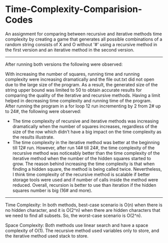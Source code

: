 # Time-Complexity-Comparision-Codes

An assignment for comparing between recursive and iterative methods time complexity by creating a game that generates all possible combinations of a random string consists of X and O without '#' using a recursive method in the first version and an iterative method in the second version. 

-----------------------------------------------------------------------------------------------------------------------------------------------

After running both versions the following were observed:

With increasing the number of squares, running time and running complexity were increasing dramatically and the file out.txt did not open due to the large size of the program. As a result, the generated size of the string upper bound was limited to 50 to obtain accurate results for comparing the quality of the iterative and recursive methods. Having a limit helped in decreasing time complexity and running time of the program.
After running the program in a for loop 12 run incrementing by 2 from 2# up to 24#, the following were observed:
- The time complexity of recursive and iterative methods was increasing dramatically when the number of squares increases, regardless of the size of the row which didn’t have a big impact on the time complexity as the results illustrate.
- The time complexity in the iterative method was better at the beginning till 12# run. However, after run 14# till 24#, the time complexity of the recursive method was noticeably better than the time complexity of the iterative method when the number of the hidden squares started to grow.
The reason behind increasing the time complexity is that when finding a hidden square, the method is being called twice. Nevertheless, I think time complexity of the recursive method is scalable if better storage tools were used and if number of calls inside the method were reduced. Overall, recursion is better to use than iteration if the hidden squares number is big (16# and more).

-----------------------------------------------------------------------------------------------------------------------------------------------

Time Complexity:
In both methods, best-case scenario is O(n) when there is no hidden character, and it is O(2^n) when there are hidden characters that we need to find all subsets. So, the worst-case scenario is O(2^n).

Space Complexity:
Both methods use linear search and have a space complexity of O(1). The recursive method used variables only to store, and the iterative method used stack to store.
